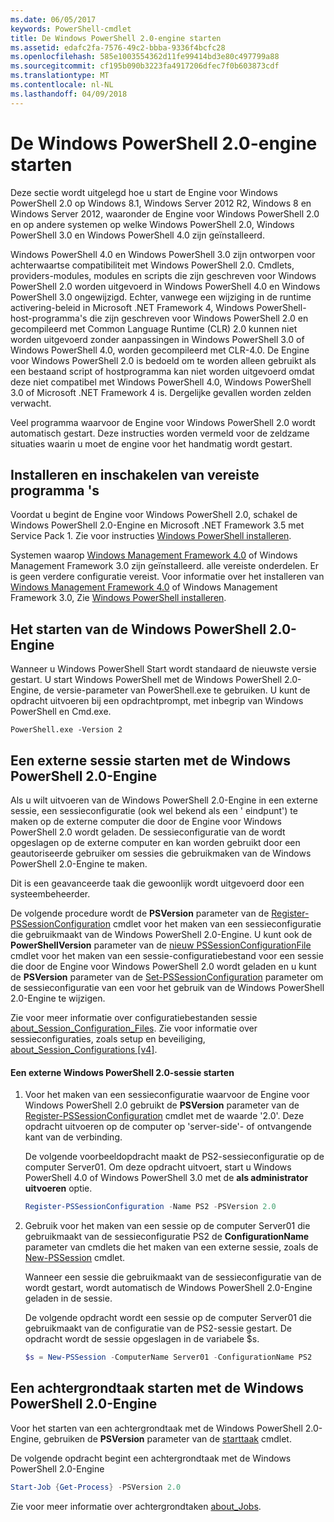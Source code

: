 ```yaml
---
ms.date: 06/05/2017
keywords: PowerShell-cmdlet
title: De Windows PowerShell 2.0-engine starten
ms.assetid: edafc2fa-7576-49c2-bbba-9336f4bcfc28
ms.openlocfilehash: 585e1003554362d11fe99414bd3e80c497799a88
ms.sourcegitcommit: cf195b090b3223fa4917206dfec7f0b603873cdf
ms.translationtype: MT
ms.contentlocale: nl-NL
ms.lasthandoff: 04/09/2018
---
```

# <a name="starting-the-windows-powershell-20-engine"></a>De Windows PowerShell 2.0-engine starten

Deze sectie wordt uitgelegd hoe u start de Engine voor Windows PowerShell 2.0 op Windows 8.1, Windows Server 2012 R2, Windows 8 en Windows Server 2012, waaronder de Engine voor Windows PowerShell 2.0 en op andere systemen op welke Windows PowerShell 2.0, Windows PowerShell 3.0 en Windows PowerShell 4.0 zijn geïnstalleerd.

Windows PowerShell 4.0 en Windows PowerShell 3.0 zijn ontworpen voor achterwaartse compatibiliteit met Windows PowerShell 2.0. Cmdlets, providers-modules, modules en scripts die zijn geschreven voor Windows PowerShell 2.0 worden uitgevoerd in Windows PowerShell 4.0 en Windows PowerShell 3.0 ongewijzigd. Echter, vanwege een wijziging in de runtime activering-beleid in Microsoft .NET Framework 4, Windows PowerShell-host-programma's die zijn geschreven voor Windows PowerShell 2.0 en gecompileerd met Common Language Runtime (CLR) 2.0 kunnen niet worden uitgevoerd zonder aanpassingen in Windows PowerShell 3.0 of Windows PowerShell 4.0, worden gecompileerd met CLR-4.0. De Engine voor Windows PowerShell 2.0 is bedoeld om te worden alleen gebruikt als een bestaand script of hostprogramma kan niet worden uitgevoerd omdat deze niet compatibel met Windows PowerShell 4.0, Windows PowerShell 3.0 of Microsoft .NET Framework 4 is. Dergelijke gevallen worden zelden verwacht.

Veel programma waarvoor de Engine voor Windows PowerShell 2.0 wordt automatisch gestart. Deze instructies worden vermeld voor de zeldzame situaties waarin u moet de engine voor het handmatig wordt gestart.

## <a name="installing-and-enabling-required-programs"></a>Installeren en inschakelen van vereiste programma 's

Voordat u begint de Engine voor Windows PowerShell 2.0, schakel de Windows PowerShell 2.0-Engine en Microsoft .NET Framework 3.5 met Service Pack 1. Zie voor instructies [Windows PowerShell installeren](Installing-Windows-PowerShell.md).

Systemen waarop [Windows Management Framework 4.0](http://go.microsoft.com/fwlink/?LinkID=293881) of Windows Management Framework 3.0 zijn geïnstalleerd. alle vereiste onderdelen. Er is geen verdere configuratie vereist. Voor informatie over het installeren van [Windows Management Framework 4.0](http://go.microsoft.com/fwlink/?LinkID=293881) of Windows Management Framework 3.0, Zie [Windows PowerShell installeren](Installing-Windows-PowerShell.md).

## <a name="how-to-start-the-windows-powershell-20-engine"></a>Het starten van de Windows PowerShell 2.0-Engine

Wanneer u Windows PowerShell Start wordt standaard de nieuwste versie gestart. U start Windows PowerShell met de Windows PowerShell 2.0-Engine, de versie-parameter van PowerShell.exe te gebruiken. U kunt de opdracht uitvoeren bij een opdrachtprompt, met inbegrip van Windows PowerShell en Cmd.exe.

```
PowerShell.exe -Version 2
```

## <a name="how-to-start-a-remote-session-with-the-windows-powershell-20-engine"></a>Een externe sessie starten met de Windows PowerShell 2.0-Engine

Als u wilt uitvoeren van de Windows PowerShell 2.0-Engine in een externe sessie, een sessieconfiguratie (ook wel bekend als een ' eindpunt') te maken op de externe computer die door de Engine voor Windows PowerShell 2.0 wordt geladen. De sessieconfiguratie van de wordt opgeslagen op de externe computer en kan worden gebruikt door een geautoriseerde gebruiker om sessies die gebruikmaken van de Windows PowerShell 2.0-Engine te maken.

Dit is een geavanceerde taak die gewoonlijk wordt uitgevoerd door een systeembeheerder.

De volgende procedure wordt de **PSVersion** parameter van de [Register-PSSessionConfiguration](https://technet.microsoft.com/en-us/library/e9152ae2-bd6d-4056-9bc7-dc1893aa29ea) cmdlet voor het maken van een sessieconfiguratie die gebruikmaakt van de Windows PowerShell 2.0-Engine. U kunt ook de **PowerShellVersion** parameter van de [nieuw PSSessionConfigurationFile](https://technet.microsoft.com/en-us/library/5f3e3633-6e90-479c-aea9-ba45a1954866) cmdlet voor het maken van een sessie-configuratiebestand voor een sessie die door de Engine voor Windows PowerShell 2.0 wordt geladen en u kunt de **PSVersion** parameter van de [Set-PSSessionConfiguration](https://technet.microsoft.com/en-us/library/b21fbad3-1759-4260-b206-dcb8431cd6ea) parameter om de sessieconfiguratie van een voor het gebruik van de Windows PowerShell 2.0-Engine te wijzigen.

Zie voor meer informatie over configuratiebestanden sessie [about_Session_Configuration_Files](https://technet.microsoft.com/en-us/library/c7217447-1ebf-477b-a8ef-4dbe9a1473b8). Zie voor informatie over sessieconfiguraties, zoals setup en beveiliging, [about_Session_Configurations [v4]](https://technet.microsoft.com/en-us/library/a2fbe12a-350c-4d04-be50-24102824e3ab).

#### <a name="to-start-a-remote-windows-powershell-20-session"></a>Een externe Windows PowerShell 2.0-sessie starten

1. Voor het maken van een sessieconfiguratie waarvoor de Engine voor Windows PowerShell 2.0 gebruikt de **PSVersion** parameter van de [Register-PSSessionConfiguration](https://technet.microsoft.com/en-us/library/e9152ae2-bd6d-4056-9bc7-dc1893aa29ea) cmdlet met de waarde '2.0'. Deze opdracht uitvoeren op de computer op 'server-side'- of ontvangende kant van de verbinding.

   De volgende voorbeeldopdracht maakt de PS2-sessieconfiguratie op de computer Server01. Om deze opdracht uitvoert, start u Windows PowerShell 4.0 of Windows PowerShell 3.0 met de **als administrator uitvoeren** optie.

   ```powershell
   Register-PSSessionConfiguration -Name PS2 -PSVersion 2.0
   ```

2. Gebruik voor het maken van een sessie op de computer Server01 die gebruikmaakt van de sessieconfiguratie PS2 de **ConfigurationName** parameter van cmdlets die het maken van een externe sessie, zoals de [New-PSSession](https://technet.microsoft.com/en-us/library/76f6628c-054c-4eda-ba7a-a6f28daaa26f) cmdlet.

   Wanneer een sessie die gebruikmaakt van de sessieconfiguratie van de wordt gestart, wordt automatisch de Windows PowerShell 2.0-Engine geladen in de sessie.

   De volgende opdracht wordt een sessie op de computer Server01 die gebruikmaakt van de configuratie van de PS2-sessie gestart. De opdracht wordt de sessie opgeslagen in de variabele $s.

   ```powershell
   $s = New-PSSession -ComputerName Server01 -ConfigurationName PS2
   ```

## <a name="how-to-start-a-background-job-with-the-windows-powershell-20-engine"></a>Een achtergrondtaak starten met de Windows PowerShell 2.0-Engine

Voor het starten van een achtergrondtaak met de Windows PowerShell 2.0-Engine, gebruiken de **PSVersion** parameter van de [starttaak](https://technet.microsoft.com/en-us/library/2bc04935-0deb-4ec0-b856-d7290cca6442) cmdlet.

De volgende opdracht begint een achtergrondtaak met de Windows PowerShell 2.0-Engine

```powershell
Start-Job {Get-Process} -PSVersion 2.0
```

Zie voor meer informatie over achtergrondtaken [about_Jobs](/powershell/module/microsoft.powershell.core/about/about_jobs).